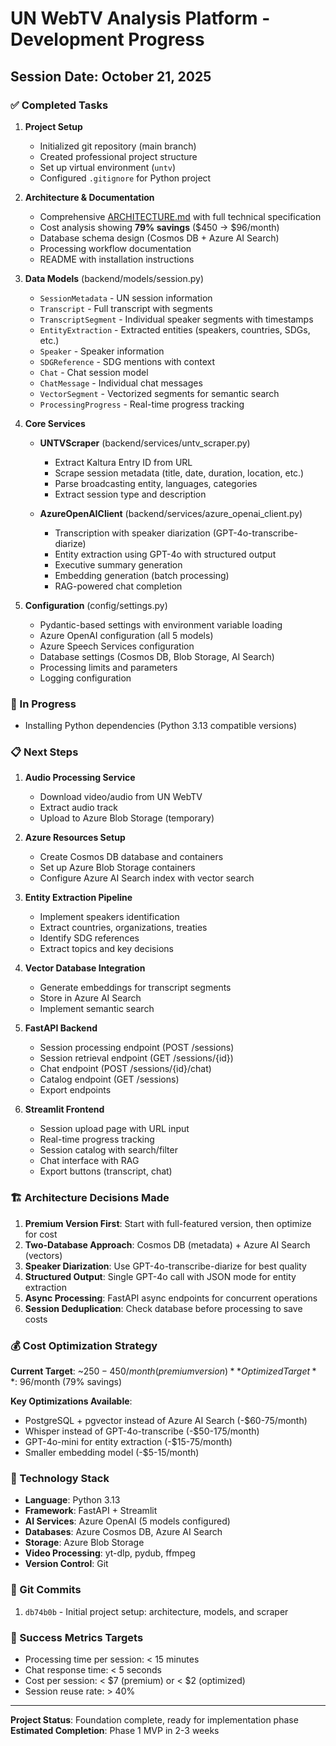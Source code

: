 # UN WebTV Analysis Platform - Development Progress

## Session Date: October 21, 2025

### ✅ Completed Tasks

1. **Project Setup**
   - Initialized git repository (main branch)
   - Created professional project structure
   - Set up virtual environment (`untv`)
   - Configured `.gitignore` for Python project

2. **Architecture & Documentation**
   - Comprehensive [ARCHITECTURE.md](ARCHITECTURE.md) with full technical specification
   - Cost analysis showing **79% savings** ($450 → $96/month)
   - Database schema design (Cosmos DB + Azure AI Search)
   - Processing workflow documentation
   - README with installation instructions

3. **Data Models** (backend/models/session.py)
   - `SessionMetadata` - UN session information
   - `Transcript` - Full transcript with segments
   - `TranscriptSegment` - Individual speaker segments with timestamps
   - `EntityExtraction` - Extracted entities (speakers, countries, SDGs, etc.)
   - `Speaker` - Speaker information
   - `SDGReference` - SDG mentions with context
   - `Chat` - Chat session model
   - `ChatMessage` - Individual chat messages
   - `VectorSegment` - Vectorized segments for semantic search
   - `ProcessingProgress` - Real-time progress tracking

4. **Core Services**
   - **UNTVScraper** (backend/services/untv_scraper.py)
     - Extract Kaltura Entry ID from URL
     - Scrape session metadata (title, date, duration, location, etc.)
     - Parse broadcasting entity, languages, categories
     - Extract session type and description

   - **AzureOpenAIClient** (backend/services/azure_openai_client.py)
     - Transcription with speaker diarization (GPT-4o-transcribe-diarize)
     - Entity extraction using GPT-4o with structured output
     - Executive summary generation
     - Embedding generation (batch processing)
     - RAG-powered chat completion

5. **Configuration** (config/settings.py)
   - Pydantic-based settings with environment variable loading
   - Azure OpenAI configuration (all 5 models)
   - Azure Speech Services configuration
   - Database settings (Cosmos DB, Blob Storage, AI Search)
   - Processing limits and parameters
   - Logging configuration

### 🔄 In Progress

- Installing Python dependencies (Python 3.13 compatible versions)

### 📋 Next Steps

1. **Audio Processing Service**
   - Download video/audio from UN WebTV
   - Extract audio track
   - Upload to Azure Blob Storage (temporary)

2. **Azure Resources Setup**
   - Create Cosmos DB database and containers
   - Set up Azure Blob Storage containers
   - Configure Azure AI Search index with vector search

3. **Entity Extraction Pipeline**
   - Implement speakers identification
   - Extract countries, organizations, treaties
   - Identify SDG references
   - Extract topics and key decisions

4. **Vector Database Integration**
   - Generate embeddings for transcript segments
   - Store in Azure AI Search
   - Implement semantic search

5. **FastAPI Backend**
   - Session processing endpoint (POST /sessions)
   - Session retrieval endpoint (GET /sessions/{id})
   - Chat endpoint (POST /sessions/{id}/chat)
   - Catalog endpoint (GET /sessions)
   - Export endpoints

6. **Streamlit Frontend**
   - Session upload page with URL input
   - Real-time progress tracking
   - Session catalog with search/filter
   - Chat interface with RAG
   - Export buttons (transcript, chat)

### 🏗️ Architecture Decisions Made

1. **Premium Version First**: Start with full-featured version, then optimize for cost
2. **Two-Database Approach**: Cosmos DB (metadata) + Azure AI Search (vectors)
3. **Speaker Diarization**: Use GPT-4o-transcribe-diarize for best quality
4. **Structured Output**: Single GPT-4o call with JSON mode for entity extraction
5. **Async Processing**: FastAPI async endpoints for concurrent operations
6. **Session Deduplication**: Check database before processing to save costs

### 💰 Cost Optimization Strategy

**Current Target**: ~$250-450/month (premium version)
**Optimized Target**: ~$96/month (79% savings)

**Key Optimizations Available**:
- PostgreSQL + pgvector instead of Azure AI Search (-$60-75/month)
- Whisper instead of GPT-4o-transcribe (-$50-175/month)
- GPT-4o-mini for entity extraction (-$15-75/month)
- Smaller embedding model (-$5-15/month)

### 🔧 Technology Stack

- **Language**: Python 3.13
- **Framework**: FastAPI + Streamlit
- **AI Services**: Azure OpenAI (5 models configured)
- **Databases**: Azure Cosmos DB, Azure AI Search
- **Storage**: Azure Blob Storage
- **Video Processing**: yt-dlp, pydub, ffmpeg
- **Version Control**: Git

### 📝 Git Commits

1. `db74b0b` - Initial project setup: architecture, models, and scraper

### 🎯 Success Metrics Targets

- Processing time per session: < 15 minutes
- Chat response time: < 5 seconds
- Cost per session: < $7 (premium) or < $2 (optimized)
- Session reuse rate: > 40%

---

**Project Status**: Foundation complete, ready for implementation phase
**Estimated Completion**: Phase 1 MVP in 2-3 weeks
